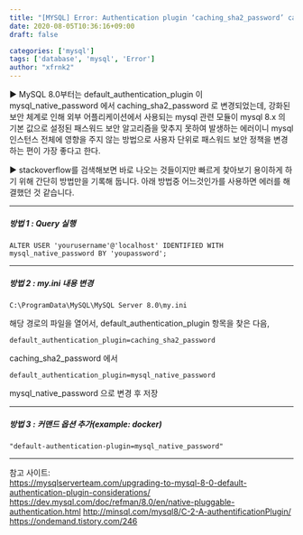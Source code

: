```yaml
---
title: "[MYSQL] Error: Authentication plugin ‘caching_sha2_password’ cannot be loaded 해결"
date: 2020-08-05T10:36:16+09:00
draft: false

categories: ['mysql']
tags: ['database', 'mysql', 'Error']
author: "xfrnk2"
---
```


▶ MySQL 8.0부터는 default_authentication_plugin 이 mysql_native_password 에서 caching_sha2_password 로 변경되었는데, 강화된 보안 체계로 인해 외부 어플리케이션에서 사용되는 mysql 관련 모듈이 mysql 8.x 의 기본 값으로 설정된 패스워드 보안 알고리즘을 맞추지 못하여 발생하는 에러이니 mysql 인스턴스 전체에 영향을 주지 않는 방법으로 사용자 단위로 패스워드 보안 정책을 변경하는 편이 가장 좋다고 한다.  

▶ stackoverflow를 검색해보면 바로 나오는 것들이지만 빠르게 찾아보기 용이하게 하기 위해 간단히 방법만을 기록해 둡니다. 아래 방법중 어느것인가를 사용하면 에러를 해결했던 것 같습니다.
  
---
  
##### 방법 1 : Query 실행  
~~~
ALTER USER 'yourusername'@'localhost' IDENTIFIED WITH mysql_native_password BY 'youpassword';
~~~
  
---
  
##### 방법 2 : my.ini 내용 변경  
~~~
C:\ProgramData\MySQL\MySQL Server 8.0\my.ini
~~~
해당 경로의 파일을 열어서, default_authentication_plugin 항목을 찾은 다음,
~~~
default_authentication_plugin=caching_sha2_password
~~~  
caching_sha2_password 에서  
~~~
default_authentication_plugin=mysql_native_password
~~~
mysql_native_password 으로 변경 후 저장  
  
---
  
##### 방법 3 : 커맨드 옵션 추가(example: docker)
~~~
"default-authentication-plugin=mysql_native_password" 
~~~
    
---
  

참고 사이트:  
https://mysqlserverteam.com/upgrading-to-mysql-8-0-default-authentication-plugin-considerations/
https://dev.mysql.com/doc/refman/8.0/en/native-pluggable-authentication.html
http://minsql.com/mysql8/C-2-A-authentificationPlugin/
https://ondemand.tistory.com/246